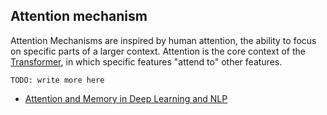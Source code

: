 ## Attention mechanism

Attention Mechanisms are inspired by human attention, the ability to focus on specific parts of a larger context. Attention is the core context of the [Transformer](#transformer), in which specific features "attend to" other features. 

`TODO: write more here`

* [Attention and Memory in Deep Learning and NLP](http://www.wildml.com/2016/01/attention-and-memory-in-deep-learning-and-nlp/)


